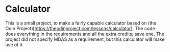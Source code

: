 # Calculator
This is a small project, to make a fairly capable calculator based on (the Odin Project)[https://theodinproject.com/lessons/calculator]. The code does everything in the requirements and all the extra credits; save one. The project did not specify MDAS as a requirement, but this calculator will make use of it.